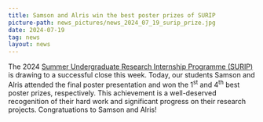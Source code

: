 ```yaml
---
title: Samson and Alris win the best poster prizes of SURIP
picture-path: news_pictures/news_2024_07_19_surip_prize.jpg
date: 2024-07-19
tag: news
layout: news
---
```


The 2024 <a href="https://newww.phy.cuhk.edu.hk/undergraduate/extra-curriculum-opportunities/summer-undergraduate-research-internship-programme-surip" target="_blank">Summer Undergraduate Research Internship Programme (SURIP)</a> is drawing to a successful close this week. Today, our students Samson and Alris attended the final poster presentation and won the 1<sup>st</sup> and 4<sup>th</sup> best poster prizes, respectively. This achievement is a well-deserved recogenition of their hard work and significant progress on their research projects. Congratuations to Samson and Alris!
